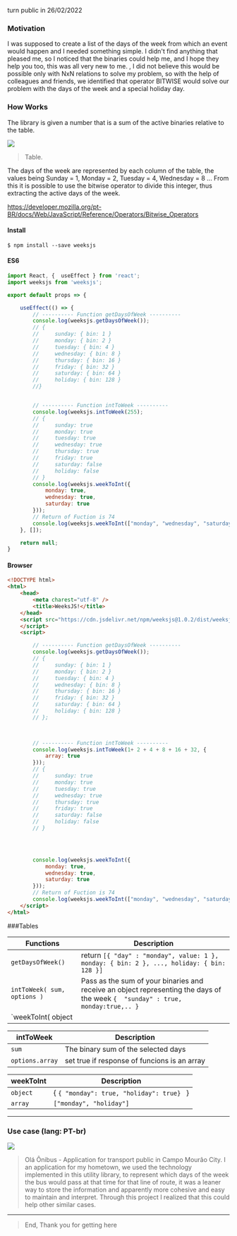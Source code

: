 turn public in 26/02/2022

### Motivation

I was supposed to create a list of the days of the week from which an event would happen and I needed something simple. I didn't find anything that pleased me, so I noticed that the binaries could help me, and I hope they help you too, this was all very new to me. , I did not believe this would be possible only with NxN relations to solve my problem, so with the help of colleagues and friends, we identified that operator BITWISE would solve our problem with the days of the week and a special holiday day.

### How Works

The library is given a number that is a sum of the active binaries relative to the table.

[![](https://pplware.sapo.pt/wp-content/uploads/2013/01/cidr_00_thumb.jpg)](https://pplware.sapo.pt/wp-content/uploads/2013/01/cidr_00_thumb.jpg "Public image")
> Table.

The days of the week are represented by each column of the table, the values ​​being Sunday = 1, Monday = 2, Tuesday = 4,
Wednesday = 8 ...
From this it is possible to use the bitwise operator to divide this integer, thus extracting the active days of the week.

https://developer.mozilla.org/pt-BR/docs/Web/JavaScript/Reference/Operators/Bitwise_Operators


#### Install

`$ npm install --save weeksjs`

#### ES6

```js
import React, {  useEffect } from 'react';
import weeksjs from 'weeksjs';

export default props => {

	useEffect(() => {
		// ---------- Function getDaysOfWeek ---------- 
        console.log(weeksjs.getDaysOfWeek());
        // {
        //     sunday: { bin: 1 }
        //     monday: { bin: 2 }
        //     tuesday: { bin: 4 }
        //     wednesday: { bin: 8 }
        //     thursday: { bin: 16 }
        //     friday: { bin: 32 }
        //     saturday: { bin: 64 }
        //     holiday: { bin: 128 }
        //}


        // ---------- Function intToWeek ---------- 
        console.log(weeksjs.intToWeek(255);
        // {
        //     sunday: true
        //     monday: true
        //     tuesday: true
        //     wednesday: true
        //     thursday: true
        //     friday: true        
        //     saturday: false
        //     holiday: false
        // } 
        console.log(weeksjs.weekToInt({
            monday: true,
            wednesday: true,
            saturday: true
        }));
        // Return of Fuction is 74
        console.log(weeksjs.weekToInt(["monday", "wednesday", "saturday"]));
	}, []);

	return null;
}
```

#### Browser

```html
<!DOCTYPE html>
<html>
    <head>
        <meta charest="utf-8" />
        <title>WeeksJS!</title>
    </head>
	<script src="https://cdn.jsdelivr.net/npm/weeksjs@1.0.2/dist/weeksjs.umd.js">
    </script>
    <script>

        // ---------- Function getDaysOfWeek ---------- 
        console.log(weeksjs.getDaysOfWeek());
        // {
        //     sunday: { bin: 1 }
        //     monday: { bin: 2 }
        //     tuesday: { bin: 4 }
        //     wednesday: { bin: 8 }
        //     thursday: { bin: 16 }
        //     friday: { bin: 32 }
        //     saturday: { bin: 64 }
        //     holiday: { bin: 128 }
        // };

        

        // ---------- Function intToWeek ---------- 
        console.log(weeksjs.intToWeek(1+ 2 + 4 + 8 + 16 + 32, {
            array: true
        }));
        // {
        //     sunday: true
        //     monday: true
        //     tuesday: true
        //     wednesday: true
        //     thursday: true
        //     friday: true        
        //     saturday: false
        //     holiday: false
        // } 

        


        console.log(weeksjs.weekToInt({
            monday: true,
            wednesday: true,
            saturday: true
        }));
        // Return of Fuction is 74
        console.log(weeksjs.weekToInt(["monday", "wednesday", "saturday"]));
    </script>
</html>
```
                    
###Tables

| Functions | Description                    |
| ------------- | ------------------------------ |
| `getDaysOfWeek()`      |  return `[{ "day" : "monday", value: 1 }, monday: { bin: 2 }, ..., holiday: { bin: 128 }]`	     |
| `intToWeek( sum, options )`   | Pass as the sum of your binaries and receive an object representing the days of the week  `{  "sunday" : true, monday:true,.. }`   |
| `weekToInt( object || array )`   | Search the binary values ​​of the entered days and perform a sum.  `int`   |

| intToWeek | Description                    |
| ------------- | ------------------------------ |
| `sum`      |  The binary sum of the selected days |
| `options.array`   |  set true if response of funcions is an array  |

| weekToInt | Description                    |
| ------------- | ------------------------------ |
| `object`      |  { `{ "monday": true, "holiday": true} ` } |
| `array`   |  `["monday", "holiday"]`  |

----

### Use case (lang: PT-br)


[![](https://i.ibb.co/JCJQjCr/print.png)](https://i.ibb.co/JCJQjCr/print.png "Olá Ônibus - Application for transport public in Campo Mourão City.")
> Olá Ônibus - Application for transport public in Campo Mourão City.
I an application for my hometown, we used the technology implemented in this utility library, to represent which days of the week the bus would pass at that time for that line of route, it was a leaner way to store the information and apparently more cohesive and easy to maintain and interpret. Through this project I realized that this could help other similar cases.
                
----

> End, Thank you for getting here
